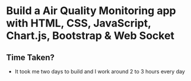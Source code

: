 # Build a Air Quality Monitoring app with HTML, CSS, JavaScript, Chart.js, Bootstrap & Web Socket 

## Time Taken?
* It took me two days to build and I work around 2 to 3 hours every day


